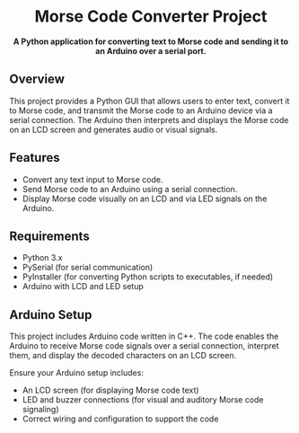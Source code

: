 <h1 align="center">Morse Code Converter Project</h1>

<p align="center">
  <b>A Python application for converting text to Morse code and sending it to an Arduino over a serial port.</b>
</p>

<h2>Overview</h2>
<p>This project provides a Python GUI that allows users to enter text, convert it to Morse code, and transmit the Morse code to an Arduino device via a serial connection. The Arduino then interprets and displays the Morse code on an LCD screen and generates audio or visual signals.</p>

<h2>Features</h2>
<ul>
  <li>Convert any text input to Morse code.</li>
  <li>Send Morse code to an Arduino using a serial connection.</li>
  <li>Display Morse code visually on an LCD and via LED signals on the Arduino.</li>
</ul>

<h2>Requirements</h2>
<ul>
  <li>Python 3.x</li>
  <li>PySerial (for serial communication)</li>
  <li>PyInstaller (for converting Python scripts to executables, if needed)</li>
  <li>Arduino with LCD and LED setup</li>
</ul>

<h2>Arduino Setup</h2>
<p>This project includes Arduino code written in C++. The code enables the Arduino to receive Morse code signals over a serial connection, interpret them, and display the decoded characters on an LCD screen.</p>
<p>Ensure your Arduino setup includes:</p>
<ul>
  <li>An LCD screen (for displaying Morse code text)</li>
  <li>LED and buzzer connections (for visual and auditory Morse code signaling)</li>
  <li>Correct wiring and configuration to support the code</li>
</ul>
